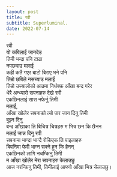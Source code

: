 ```yaml
---
layout: post
title: रवी
subtitle: Superluminal.
date: 2022-07-14
---
```


रवी <br>
यो कबिलाई जानदेउ <br>
तिमी भन्दा पनि टाढा <br>
नपछ्याउ मलाई <br>
कही कतै गएर बाटो बिराए भने पनि <br>
तिम्रो छबिले नसच्याउ मलाई <br>
तिम्रो उज्यालोको आढमा निर्धक्क आँखा बन्द गरेर <br>
धेरै अन्ध्यारो सपनाहरु देखे रवी <br>
एकछिनलाई सास नफेर्नु तिमी <br>
मलाई, <br>
आँखा खोलेर सपनाको त्यो पार जान दिनु तिमी <br>
बुझ्न दिनु <br>
बन्द आँखाका ति बिचित्र चित्रहरु म भित्र छन कि छैनन <br> 
मलाई जान्न दिनु रवी <br>
सपनामा भाग्दा भाग्दै रोकिएक ति पाइलाहरु <br>
बिपनिमा फेरी भाग्न सक्ने हुन कि हैनन् <br>
एकछिनको लागि नचम्किनु तिमी <br>
म आँखा खोलेर मेरा सपनाहरु केलाउछु <br>
आज नरन्किनु तिमी, तिमीलाई आफ्नो आँखा भित्र सेलाउछु।<br> 